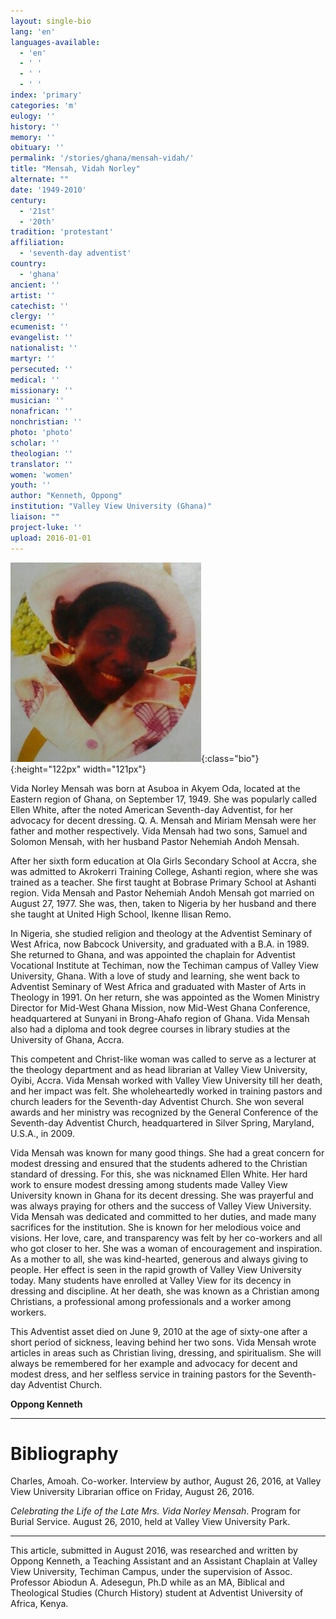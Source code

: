 ```yaml
---
layout: single-bio
lang: 'en'
languages-available:
  - 'en'
  - ' '
  - ' '
  - ' '
index: 'primary'
categories: 'm'
eulogy: ''
history: ''
memory: ''
obituary: ''
permalink: '/stories/ghana/mensah-vidah/'
title: "Mensah, Vidah Norley"
alternate: ""
date: '1949-2010'
century:
  - '21st'
  - '20th'
tradition: 'protestant'
affiliation:
  - 'seventh-day adventist'
country:
  - 'ghana'
ancient: ''
artist: ''
catechist: ''
clergy: ''
ecumenist: ''
evangelist: ''
nationalist: ''
martyr: ''
persecuted: ''
medical: ''
missionary: ''
musician: ''
nonafrican: ''
nonchristian: ''
photo: 'photo'
scholar: ''
theologian: ''
translator: ''
women: 'women'
youth: ''
author: "Kenneth, Oppong"
institution: "Valley View University (Ghana)"
liaison: ""
project-luke: ''
upload: 2016-01-01
---
```


![image](/images/bio-pics/ghana/mensah-vidah/Mensah.jpg){:class="bio"}{:height="122px" width="121px"}

Vida Norley Mensah was born at Asuboa in Akyem Oda, located at the Eastern region of Ghana, on September 17, 1949. She was popularly called Ellen White, after the noted American Seventh-day Adventist, for her advocacy for decent dressing.  Q. A. Mensah and Miriam Mensah were her father and mother respectively. Vida Mensah had two sons, Samuel and Solomon Mensah, with her husband Pastor Nehemiah Andoh Mensah.

After her sixth form education at Ola Girls Secondary School at Accra, she was admitted to Akrokerri Training College, Ashanti region, where she was trained as a teacher.  She first taught at Bobrase Primary School at Ashanti region. Vida Mensah and Pastor Nehemiah Andoh Mensah got married on August 27, 1977. She was, then, taken to Nigeria by her husband and there she taught at United High School, Ikenne Ilisan Remo.

In Nigeria, she studied religion and theology at the Adventist Seminary of West Africa, now Babcock University, and graduated with a B.A. in 1989. She returned to Ghana, and was appointed the chaplain for Adventist Vocational Institute at Techiman, now the Techiman campus of Valley View University, Ghana. With a love of study and learning, she went back to Adventist Seminary of West Africa and graduated with Master of Arts in Theology in 1991. On her return, she was appointed as the Women Ministry Director for Mid-West Ghana Mission, now Mid-West Ghana Conference, headquartered at Sunyani in Brong-Ahafo region of Ghana. Vida Mensah also had a diploma and took degree courses in library studies at the University of Ghana, Accra.

This competent and Christ-like woman was called to serve as a lecturer at the theology  department and as head librarian at Valley View University, Oyibi, Accra. Vida Mensah worked with Valley View University till her death, and her impact was felt. She wholeheartedly worked in training pastors and church leaders for the Seventh-day Adventist Church. She won several awards and her ministry was recognized by the General Conference of the Seventh-day Adventist Church, headquartered in Silver Spring, Maryland, U.S.A., in 2009.

Vida Mensah was known for many good things. She had a great concern for modest dressing and ensured that the students adhered to the Christian standard of dressing. For this, she was nicknamed Ellen White. Her hard work to ensure modest dressing among students made Valley View University known in Ghana for its decent dressing. She was prayerful and was always praying for others and the success of Valley View University. Vida Mensah was dedicated and committed to her duties, and made many sacrifices for the institution. She is known for her melodious voice and visions. Her love, care, and transparency was felt by her co-workers and all who got closer to her. She was a woman of encouragement and inspiration. As a mother to all, she was kind-hearted, generous and always giving to people. Her effect is seen in the rapid growth of Valley View University today. Many students have enrolled at Valley View for its decency in dressing and discipline. At her death, she was known as a Christian among Christians, a professional among professionals and a worker among workers.

This Adventist asset died on June 9, 2010 at the age of sixty-one after a short period of sickness, leaving behind her two sons. Vida Mensah wrote articles in areas such as Christian living, dressing, and spiritualism. She will always be remembered for her example and advocacy for decent and modest dress, and her selfless service in training pastors for the Seventh-day Adventist Church.

**Oppong Kenneth**

---

# Bibliography

Charles, Amoah. Co-worker. Interview by author, August 26, 2016, at Valley View University Librarian office on Friday, August 26, 2016.

*Celebrating the Life of the Late Mrs. Vida Norley Mensah*. Program for Burial Service. August 26, 2010, held at Valley View University Park.

---

This article, submitted in August 2016, was researched and written by Oppong Kenneth, a Teaching Assistant and an Assistant Chaplain at Valley View University, Techiman Campus, under the supervision of Assoc. Professor Abiodun A. Adesegun, Ph.D while as an MA, Biblical and Theological Studies (Church History) student at Adventist University of Africa, Kenya.
